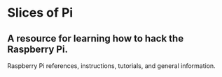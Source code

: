# Slices of Pi

## A resource for learning how to hack the Raspberry Pi.


Raspberry Pi references, instructions, tutorials, and general information.
